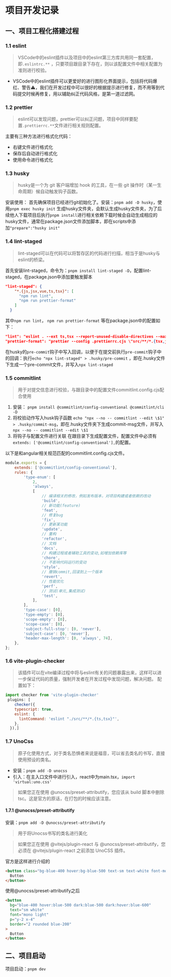 # 项目开发记录
## 一、项目工程化搭建过程
### 1.1 eslint
> VSCode中的eslint插件以及项目中的eslint第三方库共用同一套配置，即`.eslintrc.**` ，只要项目跟目录下存在，则以该配置文件中相关配置为准则进行校验。
* VSCode中的eslint插件可以更爱好的进行图形化界面提示，包括将代码爆红、警告⚠️，我们在开发过程中可以很好的根据提示进行修复，而不用等到代码提交时候再修复，用以辅助纠正代码风格，是第一道过滤网。
### 1.2 prettier
> eslint可以发现问题，prettier可以纠正问题，项目中同样要配置`.prettierrc.**`文件进行相关规则配置。

主要有三种方法进行格式化代码：
* 右键文件进行格式化
* 保存后自动进行格式化
* 使用命令进行格式化
### 1.3 husky
> husky是一个为 git 客户端增加 hook 的工具，在一些 git 操作时（某一生命周期）候自动触发钩子函数。

安装使用：
首先确保项目已经进行git初始化了。安装：`pnpm add -D husky`，使用`pnpm exec husky init` 生成husky文件夹，会默认生成husky文件夹，为了后续他人下载项目后执行`pnpm install`进行相关依赖下载时候会自动生成相应的husky文件，通常在package.json文件添加脚本，即在scripts中添加`"prepare":"husky init"` 
### 1.4 lint-staged
> lint-staged可以在代码可以将暂存区的代码进行扫描，相当于是husky与eslint的桥梁。

首先安装lint-staged，命令为：`pnpm install lint-staged -D`，配置lint-staged，在package.json中添加要触发脚本
```json
"lint-staged": {
    "*.{js,jsx,vue,ts,tsx}": [
      "npm run lint",
      "npm run prettier-format"
    ]
  }
```
其中`npm run lint`， `npm run prettier-format` 等在package.json中的配置如下：

```json
"lint": "eslint . --ext ts,tsx --report-unused-disable-directives --max-warnings 0",
"prettier-format": "prettier --config .prettierrc.cjs \"src/**/*.{tsx,js,ts}\" --write",
```
在husky的`pre-commit`钩子中写入回调，以便于在提交前执行`pre-commit`钩子中的回调：执行`echo "npx lint-staged" > .husky/pre-commit` ，即在.husky文件下生成一个pre-commit文件，并写入`npx lint-staged`

### 1.5 commitlint
> 用于对提交信息进行校验，与跟目录中的配置文件commitlint.config.cjs配合使用

1. 安装：
`pnpm install @commitlint/config-conventional @commitlint/cli -D `
2. 将校验动作写入husk钩子函数
`echo "npx --no -- commitlint --edit \$1" > .husky/commit-msg`，即在.husky文件夹下生成commit-msg文件，并写入`npx --no -- commitlint --edit \$1`
3. 将钩子与配置文件进行关联
在跟目录下生成配置文件，配置文件中必须有`extends: ['@commitlint/config-conventional'],`的配置。

以下是和angular相关规范匹配的commitlint.config.cjs文件。

```javascript
module.exports = {
	extends: ['@commitlint/config-conventional'],
	rules: {
		'type-enum': [
			2,
			'always',
			[
				// 编译相关的修改，例如发布版本，对项目构建或者依赖的改动
				'build',
				// 新功能(feature)
				'feat',
				// 修复bug
				'fix',
				// 更新某功能
				'update',
				// 重构
				'refactor',
				// 文档
				'docs',
				// 构建过程或者辅助工具的变动,如增加依赖库等
				'chore',
				// 不影响代码运行的变动
				'style',
				// 撤销commit,回滚到上一个版本
				'revert',
				// 性能优化
				'perf',
				// 测试(单元,集成测试)
				'test',
			],
		],
		'type-case': [0],
		'type-empty': [0],
		'scope-empty': [0],
		'scope-case': [0],
		'subject-full-stop': [0, 'never'],
		'subject-case': [0, 'never'],
		'header-max-length': [0, 'always', 74],
	},
};
```
### 1.6 vite-plugin-checker
> 该插件可以在vite编译过程中将与eslint有关的问题暴露出来，这样可以进一步保证代码的质量，强制开发者在开发过程中发现问题，解决问题。
配置如下：
```javascript
import checker from 'vite-plugin-checker'
 plugins: [
    checker({
    typescript: true,
    eslint: {
      lintCommand: 'eslint "./src/**/*.{ts,tsx}"',
    },
  }),]
```

### 1.7 UnoCss
> 原子化使用方式，对于类名恐惧者来说是福音，可以省去类名的书写，直接使用预设的类名。

* 安装：`pnpm add -D unocss` 
* 引入：在主入口文件中进行引入，react中为main.tsx，`import 'virtual:uno.css'`
> 如果您正在使用 @unocss/preset-attributify，您应该从 build 脚本中删除 tsc。这是官方的原话，在打包的时候应该注意。

#### 1.7.1 @unocss/preset-attributify
安装：`pnpm add -D @unocss/preset-attributify`
> 用于将Unocss书写的类名进行美化

> 如果您正在使用 @vitejs/plugin-react 与 @unocss/preset-attributify，您必须在 @vitejs/plugin-react 之前添加 UnoCSS 插件。

官方是这样进行介绍的
```html
<button class="bg-blue-400 hover:bg-blue-500 text-sm text-white font-mono font-light py-2 px-4 rounded border-2 border-blue-200 dark:bg-blue-500 dark:hover:bg-blue-600">
  Button
</button>
```
使用@unocss/preset-attributify之后

```html
<button
  bg="blue-400 hover:blue-500 dark:blue-500 dark:hover:blue-600"
  text="sm white"
  font="mono light"
  p="y-2 x-4"
  border="2 rounded blue-200"
>
  Button
</button>
```



## 二、项目启动
 项目启动：`pnpm dev`